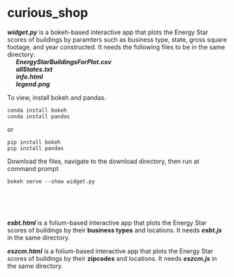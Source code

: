 # curious_shop

<b><i>widget.py</i></b>	is a bokeh-based interactive app that plots the Energy Star scores of buildings by paramters such as business type, state, gross square footage, and year constructed. It needs the following files to be in the same directory: <br/>
&nbsp;&nbsp;&nbsp;&nbsp;  <i><b>EnergyStarBuildingsForPlot.csv</i></b>	 <br/>
&nbsp;&nbsp;&nbsp;&nbsp;  <i><b>allStates.txt</i></b>		<br/> 
&nbsp;&nbsp;&nbsp;&nbsp;  <i><b>info.html</i></b>		<br/>
&nbsp;&nbsp;&nbsp;&nbsp;  <i><b>legend.png</i></b>		<br/>

To view, install bokeh and pandas.
```
conda install bokeh
conda install pandas
```

or
```
pip install bokeh
pip install pandas
```

Download the files, navigate to the download directory, then run at command prompt
```
bokeh serve --show widget.py
```

<br/><br/><br/>


<b><i>esbt.html</i></b>	is a folium-based interactive app that plots the Energy Star scores of buildings by their <b>business types</b> and locations. It needs <b><i>esbt.js</i></b> in the same directory.

<b><i>eszcm.html</i></b> is a folium-based interactive app that plots the Energy Star scores of buildings by their <b>zipcodes</b> and locations. It needs <b><i>eszcm.js</i></b>	in the same directory.

